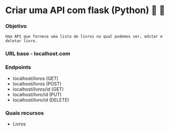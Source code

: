 # Criar uma API com flask (Python) :snake: :book:

### Objetivo
    Uma API que fornece uma lista de livros no qual podemos ver, editar e deletar livro.
### URL base - localhost.com
### Endpoints
* localhost/livros (GET)
* localhost/livros (POST)
* localhost/livros/id (GET)
* localhost/livro/id (PUT)
* localhost/livro/id (DELETE)

### Quais recursos 
* Livros